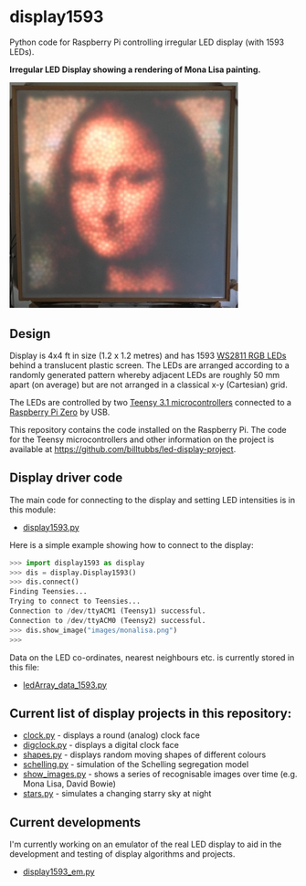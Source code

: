 # display1593
Python code for Raspberry Pi controlling irregular LED display (with 1593 LEDs).

**Irregular LED Display showing a rendering of Mona Lisa painting.**

<IMG SRC="images/led_display.jpg" WIDTH=400>

## Design
Display is 4x4 ft in size (1.2 x 1.2 metres) and has 1593 [WS2811 RGB LEDs](https://www.aliexpress.com/item/DC5V-WS2811-pixel-node-50node-a-string-non-waterproof-SIZE-13mm-13mm/1624010105.html) behind a translucent plastic screen.  The LEDs are arranged according to a randomly generated pattern whereby adjacent LEDs are roughly 50 mm apart (on average) but are not arranged in a classical x-y (Cartesian) grid.

The LEDs are controlled by two [Teensy 3.1 microcontrollers](https://www.pjrc.com/teensy/teensy31.html) connected to a [Raspberry Pi Zero](https://www.raspberrypi.org/products/raspberry-pi-zero/) by USB.

This repository contains the code installed on the Raspberry Pi.  The code for the Teensy microcontrollers and other information on the project is available at https://github.com/billtubbs/led-display-project.


## Display driver code

The main code for connecting to the display and setting LED intensities is in this module:
* [display1593.py](display1593.py)

Here is a simple example showing how to connect to the display:

``` Python
>>> import display1593 as display
>>> dis = display.Display1593()
>>> dis.connect()
Finding Teensies...
Trying to connect to Teensies...
Connection to /dev/ttyACM1 (Teensy1) successful.
Connection to /dev/ttyACM0 (Teensy2) successful.
>>> dis.show_image("images/monalisa.png")
>>> 
```

Data on the LED co-ordinates, nearest neighbours etc. is currently stored in this file:
* [ledArray_data_1593.py](https://github.com/billtubbs/display1593/blob/master/ledArray_data_1593.py)


## Current list of display projects in this repository:
* [clock.py](clock.py) - displays a round (analog) clock face
* [digclock.py](digclock.py) - displays a digital clock face
* [shapes.py](shapes.py) - displays random moving shapes of different colours
* [schelling.py](schelling.py) - simulation of the Schelling segregation model
* [show_images.py](show_images.py) - shows a series of recognisable images over time (e.g. Mona Lisa, David Bowie)
* [stars.py](stars.py) - simulates a changing starry sky at night


## Current developments

I'm currently working on an emulator of the real LED display to aid in the development and testing of display algorithms and projects.

* [display1593_em.py](display1593.py)
